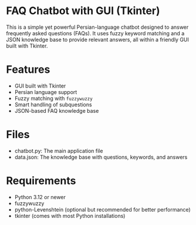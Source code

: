 # FAQ Chatbot with GUI (Tkinter)

This is a simple yet powerful Persian-language chatbot designed to answer frequently asked questions (FAQs). It uses fuzzy keyword matching and a JSON knowledge base to provide relevant answers, all within a friendly GUI built with Tkinter.

# Features

- GUI built with Tkinter
- Persian language support
- Fuzzy matching with `fuzzywuzzy`
- Smart handling of subquestions
- JSON-based FAQ knowledge base

# Files

- chatbot.py: The main application file
- data.json: The knowledge base with questions, keywords, and answers
  
# Requirements

- Python 3.12 or newer
- fuzzywuzzy
- python-Levenshtein (optional but recommended for better performance)
- tkinter (comes with most Python installations)

